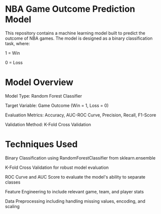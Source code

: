 # NBA Game Outcome Prediction Model

This repository contains a machine learning model built to predict the outcome of NBA games. The model is designed as a binary classification task, where:

1 = Win

0 = Loss

# Model Overview
Model Type: Random Forest Classifier

Target Variable: Game Outcome (Win = 1, Loss = 0)

Evaluation Metrics: Accuracy, AUC-ROC Curve, Precision, Recall, F1-Score

Validation Method: K-Fold Cross Validation

# Techniques Used
Binary Classification using RandomForestClassifier from sklearn.ensemble

K-Fold Cross Validation for robust model evaluation

ROC Curve and AUC Score to evaluate the model's ability to separate classes

Feature Engineering to include relevant game, team, and player stats

Data Preprocessing including handling missing values, encoding, and scaling
